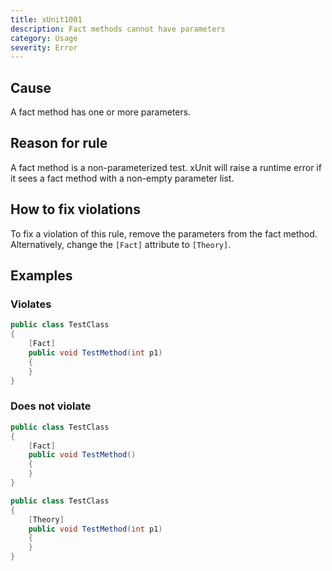 ```yaml
---
title: xUnit1001
description: Fact methods cannot have parameters
category: Usage
severity: Error
---
```


## Cause

A fact method has one or more parameters.

## Reason for rule

A fact method is a non-parameterized test. xUnit will raise a runtime error if it sees a fact method with a non-empty parameter list.

## How to fix violations

To fix a violation of this rule, remove the parameters from the fact method. Alternatively, change the `[Fact]` attribute to `[Theory]`.

## Examples

### Violates

```csharp
public class TestClass
{
    [Fact]
    public void TestMethod(int p1)
    {
    }
}
```

### Does not violate

```csharp
public class TestClass
{
    [Fact]
    public void TestMethod()
    {
    }
}
```

```csharp
public class TestClass
{
    [Theory]
    public void TestMethod(int p1)
    {
    }
}
```
